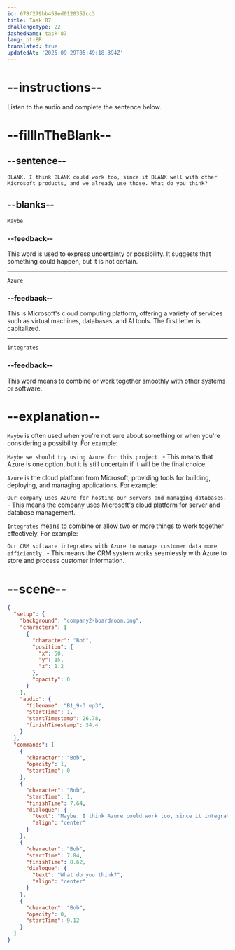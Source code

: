 ```yaml
---
id: 678f279bb459ed0120352cc3
title: Task 87
challengeType: 22
dashedName: task-87
lang: pt-BR
translated: true
updatedAt: '2025-09-29T05:49:18.394Z'
---
```


<!-- (audio) Bob: Maybe. I think Azure could work too, since it integrates well with other Microsoft products, and we already use those. What do you think? -->

# --instructions--

Listen to the audio and complete the sentence below.

# --fillInTheBlank--

## --sentence--

`BLANK. I think BLANK could work too, since it BLANK well with other Microsoft products, and we already use those. What do you think?`

## --blanks--

`Maybe`

### --feedback--

This word is used to express uncertainty or possibility. It suggests that something could happen, but it is not certain.

---

`Azure`

### --feedback--

This is Microsoft's cloud computing platform, offering a variety of services such as virtual machines, databases, and AI tools. The first letter is capitalized.

---

`integrates`

### --feedback--

This word means to combine or work together smoothly with other systems or software.

# --explanation--

`Maybe` is often used when you're not sure about something or when you're considering a possibility. For example:

`Maybe we should try using Azure for this project.` - This means that Azure is one option, but it is still uncertain if it will be the final choice.

`Azure` is the cloud platform from Microsoft, providing tools for building, deploying, and managing applications. For example:

`Our company uses Azure for hosting our servers and managing databases.` - This means the company uses Microsoft's cloud platform for server and database management.

`Integrates` means to combine or allow two or more things to work together effectively. For example:

`Our CRM software integrates with Azure to manage customer data more efficiently.` - This means the CRM system works seamlessly with Azure to store and process customer information.

# --scene--

```json
{
  "setup": {
    "background": "company2-boardroom.png",
    "characters": [
      {
        "character": "Bob",
        "position": {
          "x": 50,
          "y": 15,
          "z": 1.2
        },
        "opacity": 0
      }
    ],
    "audio": {
      "filename": "B1_9-3.mp3",
      "startTime": 1,
      "startTimestamp": 26.78,
      "finishTimestamp": 34.4
    }
  },
  "commands": [
    {
      "character": "Bob",
      "opacity": 1,
      "startTime": 0
    },
    {
      "character": "Bob",
      "startTime": 1,
      "finishTime": 7.64,
      "dialogue": {
        "text": "Maybe. I think Azure could work too, since it integrates well with other Microsoft products and we already use those.",
        "align": "center"
      }
    },
    {
      "character": "Bob",
      "startTime": 7.84,
      "finishTime": 8.62,
      "dialogue": {
        "text": "What do you think?",
        "align": "center"
      }
    },
    {
      "character": "Bob",
      "opacity": 0,
      "startTime": 9.12
    }
  ]
}
```
